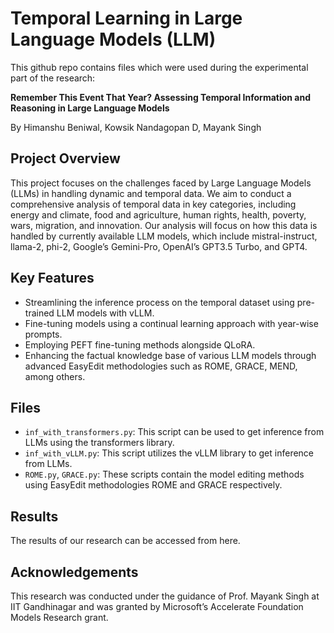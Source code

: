 # Temporal Learning in Large Language Models (LLM)

This github repo contains files which were used during the experimental part of the research:

**Remember This Event That Year? Assessing Temporal Information and Reasoning in Large Language Models**

By Himanshu Beniwal, Kowsik Nandagopan D, Mayank Singh

## Project Overview

This project focuses on the challenges faced by Large Language Models (LLMs) in handling dynamic and temporal data. We aim to conduct a comprehensive analysis of temporal data in key categories, including energy and climate, food and agriculture, human rights, health, poverty, wars, migration, and innovation. Our analysis will focus on how this data is handled by currently available LLM models, which include mistral-instruct, llama-2, phi-2, Google’s Gemini-Pro, OpenAI’s GPT3.5 Turbo, and GPT4.

## Key Features

- Streamlining the inference process on the temporal dataset using pre-trained LLM models with vLLM.
- Fine-tuning models using a continual learning approach with year-wise prompts.
- Employing PEFT fine-tuning methods alongside QLoRA.
- Enhancing the factual knowledge base of various LLM models through advanced EasyEdit methodologies such as ROME, GRACE, MEND, among others.

## Files

- `inf_with_transformers.py`: This script can be used to get inference from LLMs using the transformers library.
- `inf_with_vLLM.py`: This script utilizes the vLLM library to get inference from LLMs.
- `ROME.py`, `GRACE.py`: These scripts contain the model editing methods using EasyEdit methodologies ROME and GRACE respectively.

## Results

The results of our research can be accessed from here.

## Acknowledgements

This research was conducted under the guidance of Prof. Mayank Singh at IIT Gandhinagar and was granted by Microsoft’s Accelerate Foundation Models Research grant.
